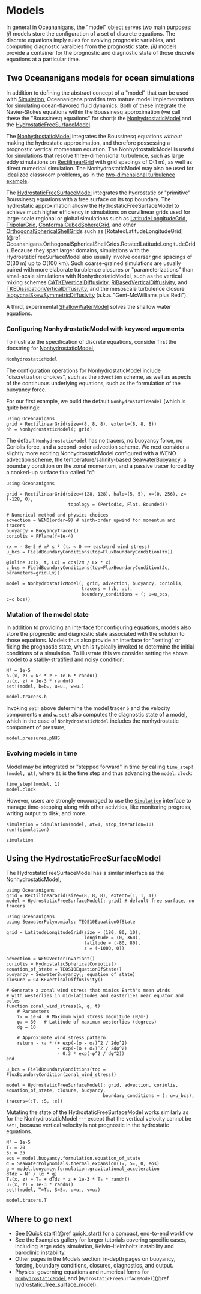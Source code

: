 # Models

In general in Oceananigans, the "model" object serves two main purposes:
 _(i)_ models store the configuration of a set of discrete equations. The discrete equations imply rules for evolving prognostic variables, and computing diagnostic varaibles from the prognostic state.
 _(ii)_ models provide a container for the prognostic and diagnostic state of those discrete equations at a particular time.

## Two Oceananigans models for ocean simulations

In addition to defining the abstract concept of a "model" that can be used with [Simulation](@ref),
Oceananigans provides two mature model implementations for simulating ocean-flavored fluid dynamics.
Both of these integrate the Navier-Stokes equations within the Boussinesq approximation
(we call these the "Boussinesq equations" for short): the [NonhydrostaticModel](@ref) and the [HydrostaticFreeSurfaceModel](@ref).

The [NonhydrostaticModel](@ref) integrates the Boussinesq equations _without_ making the hydrostatic approximation,
and therefore possessing a prognostic vertical momentum equation. The NonhydrostaticModel is useful for simulations
that resolve three-dimensional turbulence, such as large eddy simulations on [RectilinearGrid](@ref) with grid spacings of O(1 m),
as well as direct numerical simulation. The NonhydrostaticModel may also be used for idealized classroom problems,
as in the [two-dimensional turbulence example](@ref "Two dimensional turbulence example").

The [HydrostaticFreeSurfaceModel](@ref) integrates the hydrostatic or "primitive" Boussinesq equations
with a free surface on its top boundary. The hydrostatic approximation allosw the HydrostaticFreeSurfaceModel
to achieve much higher efficiency in simulations on curvilinear grids used for large-scale regional or global simulations such as
[LatitudeLongitudeGrid](@ref), [TripolarGrid](@ref), [ConformalCubedSphereGrid](@ref),
and other [OrthogonalSphericalShellGrid](@ref)s such as [RotatedLatitudeLongitudeGrid](@ref Oceananigans.OrthogonalSphericalShellGrids.RotatedLatitudeLongitudeGrid).
Because they span larger domains, simulations with the HydrostaticFreeSurfaceModel also usually involve coarser grid spacings of O(30 m) up to O(100 km).
Such coarse-grained simulations are usually paired with more elaborate turublence closures or "parameterizations" than
small-scale simulations with NonhydrostaticModel, such as the vertical mixing schemes 
[CATKEVerticalDiffusivity](@ref),
[RiBasedVerticalDiffusivity](@ref), and
[TKEDissipationVerticalDiffusivity](@ref), and the mesoscale turbulence closure
[IsopycnalSkewSymmetricDiffusivity](@ref) (a.k.a. "Gent-McWilliams plus Redi").

A third, experimental [ShallowWaterModel](@ref) solves the shallow water equations.

### Configuring NonhydrostaticModel with keyword arguments

To illustrate the specification of discrete equations, consider first the docstring for [NonhydrostaticModel](@ref),

```@docs
NonhydrostaticModel
```

The configuration operations for NonhydrostaticModel include "discretization choices", such as the `advection` scheme,
as well as aspects of the continuous underlying equations, such as the formulation of the buoyancy force.

For our first example, we build  the default `NonhydrostaticModel` (which is quite boring):

```@example
using Oceananigans
grid = RectilinearGrid(size=(8, 8, 8), extent=(8, 8, 8))
nh = NonhydrostaticModel(; grid)
```

The default `NonhydrostaticModel` has no tracers, no buoyancy force, no Coriolis force, and a second-order advection scheme.
We next consider a slightly more exciting NonhydrostaticModel configured with a WENO advection scheme,
the temperature/salinity-based [SeawaterBuoyancy](@ref), a boundary condition on the zonal momentum,
and a passive tracer forced by a cooked-up surface flux called "c":

```@example first_model
using Oceananigans

grid = RectilinearGrid(size=(128, 128), halo=(5, 5), x=(0, 256), z=(-128, 0),
                       topology = (Periodic, Flat, Bounded))

# Numerical method and physics choices
advection = WENO(order=9) # ninth‑order upwind for momentum and tracers
buoyancy = BuoyancyTracer()
coriolis = FPlane(f=1e-4)

τx = - 8e-5 # m² s⁻² (τₓ < 0 ⟹ eastward wind stress)
u_bcs = FieldBoundaryConditions(top=FluxBoundaryCondition(τx))

@inline Jc(x, t, Lx) = cos(2π / Lx * x)
c_bcs = FieldBoundaryConditions(top=FluxBoundaryCondition(Jc, parameters=grid.Lx))

model = NonhydrostaticModel(; grid, advection, buoyancy, coriolis,
                            tracers = (:b, :c),
                            boundary_conditions = (; u=u_bcs, c=c_bcs))
```

### Mutation of the model state

In addition to providing an interface for configuring equations, models also
store the prognostic and diagnostic state associated with the solution to those equations.
Models thus also provide an interface for "setting" or fixing the prognostic state, which is typically
invoked to determine the initial conditions of a simulation.
To illustrate this we consider setting the above model to a stably-stratified and noisy condition:

```@example first_model
N² = 1e-5
bᵢ(x, z) = N² * z + 1e-6 * randn()
uᵢ(x, z) = 1e-3 * randn()
set!(model, b=bᵢ, u=uᵢ, w=uᵢ)

model.tracers.b
```

Invoking `set!` above determine the model tracer `b` and the velocity components `u` and `w`.
`set!` also computes the diagnostic state of a model, which in the case of `NonhydrostaticModel` includes
the nonhydrostatic component of pressure,

```@example first_model
model.pressures.pNHS
```

### Evolving models in time

Model may be integrated or "stepped forward" in time by calling `time_step!(model, Δt)`, where `Δt` is the time step
and thus advancing the `model.clock`:

```@example first_model
time_step!(model, 1)
model.clock
```

However, users are strongly encouraged to use the [`Simulation`](@ref) interface to manage time-stepping
along with other activities, like monitoring progress, writing output to disk, and more.

```@example first_model
simulation = Simulation(model, Δt=1, stop_iteration=10)
run!(simulation)

simulation
```

## Using the HydrostaticFreeSurfaceModel

The HydrostaticFreeSurfaceModel has a similar interface as the NonhydrostaticModel,

```@example
using Oceananigans
grid = RectilinearGrid(size=(8, 8, 8), extent=(1, 1, 1))
model = HydrostaticFreeSurfaceModel(; grid) # default free surface, no tracers
```

```@example second_model
using Oceananigans
using SeawaterPolynomials: TEOS10EquationOfState

grid = LatitudeLongitudeGrid(size = (180, 80, 10),
                             longitude = (0, 360),
                             latitude = (-80, 80),
                             z = (-1000, 0))

advection = WENOVectorInvariant()
coriolis = HydrostaticSphericalCoriolis()
equation_of_state = TEOS10EquationOfState()
buoyancy = SeawaterBuoyancy(; equation_of_state)
closure = CATKEVerticalDiffusivity()

# Generate a zonal wind stress that mimics Earth's mean winds
# with westerlies in mid-latitudes and easterlies near equator and poles
function zonal_wind_stress(λ, φ, t)
    # Parameters
    τ₀ = 1e-4  # Maximum wind stress magnitude (N/m²)
    φ₀ = 30   # Latitude of maximum westerlies (degrees)
    dφ = 10
    
    # Approximate wind stress pattern
    return - τ₀ * (+ exp(-(φ - φ₀)^2 / 2dφ^2)
                   - exp(-(φ + φ₀)^2 / 2dφ^2)
                   - 0.3 * exp(-φ^2 / dφ^2))
end

u_bcs = FieldBoundaryConditions(top = FluxBoundaryCondition(zonal_wind_stress))

model = HydrostaticFreeSurfaceModel(; grid, advection, coriolis, equation_of_state, closure, buoyancy,
                                    boundary_conditions = (; u=u_bcs), tracers=(:T, :S, :e))
```

Mutating the state of the HydrostaticFreeSurfaceModel works similarly as for the NonhydrostaticModel ---
except that the vertical velocity cannot be `set!`, because vertical velocity is not
prognostic in the hydrostatic equations.

```@example second_model
N² = 1e-5
T₀ = 20
S₀ = 35
eos = model.buoyancy.formulation.equation_of_state
α = SeawaterPolynomials.thermal_expansion(T₀, S₀, 0, eos)
g = model.buoyancy.formulation.gravitational_acceleration
dTdz = N² / (α * g)
Tᵢ(x, z) = T₀ + dTdz * z + 1e-3 * T₀ * randn()
uᵢ(x, z) = 1e-3 * randn()
set!(model, T=Tᵢ, S=S₀, u=uᵢ, v=uᵢ)

model.tracers.T
```

## Where to go next

- See [Quick start](@ref quick_start) for a compact, end-to-end workflow
- See the Examples gallery for longer tutorials covering specific cases, including large eddy simulation, Kelvin–Helmholtz instability and baroclinic instability.
- Other pages in the Models section: in‑depth pages on buoyancy, forcing, boundary conditions, closures, diagnostics, and output.
- Physics: governing equations and numerical forms for [`NonhydrostaticModel`](@ref) and [`HydrostaticFreeSurfaceModel`](@ref hydrostatic_free_surface_model).
